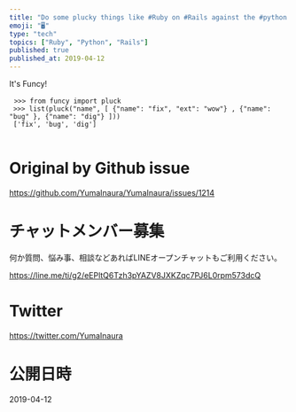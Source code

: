 ```yaml
---
title: "Do some plucky things like #Ruby on #Rails against the #python diction"
emoji: "🖥"
type: "tech"
topics: ["Ruby", "Python", "Rails"]
published: true
published_at: 2019-04-12
---
```


<p> It&#39;s Funcy! </p>

<pre> <code class="py">&gt;&gt;&gt; from funcy import pluck 
 &gt;&gt;&gt; list(pluck(&quot;name&quot;, [ {&quot;name&quot;: &quot;fix&quot;, &quot;ext&quot;: &quot;wow&quot;} , {&quot;name&quot;: &quot;bug&quot; }, {&quot;name&quot;: &quot;dig&quot;} ])) 
 [&#39;fix&#39;, &#39;bug&#39;, &#39;dig&#39;] 
</code> </pre>


# Original by Github issue

https://github.com/YumaInaura/YumaInaura/issues/1214








<!-- Update From Qiita API -->

# チャットメンバー募集


何か質問、悩み事、相談などあればLINEオープンチャットもご利用ください。

https://line.me/ti/g2/eEPltQ6Tzh3pYAZV8JXKZqc7PJ6L0rpm573dcQ





# Twitter


https://twitter.com/YumaInaura


<!-- Update From Qiita API -->



# 公開日時

2019-04-12
